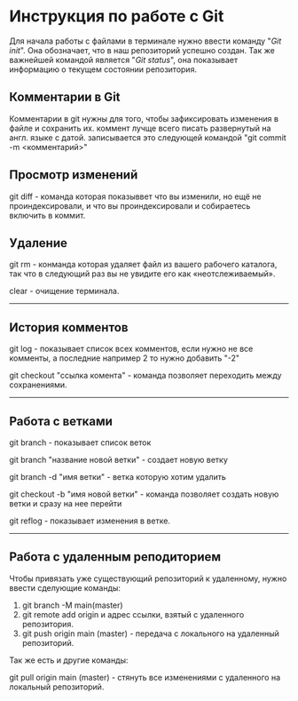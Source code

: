 # Инструкция по работе с Git #

Для начала работы с файлами в терминале нужно ввести команду "*Git init*". Она обозначает, что в наш репозиторий успешно создан.  Так же важнейшей командой является "*Git status*", она показывает информацию о текущем состоянии репозитория.


## Комментарии в Git ##

Комментарии в git  нужны для того, чтобы зафиксировать изменения в файле и сохранить их. коммент лучще всего писать развернутый на англ. языке с датой.
 записывается это следующей командой "git commit -m <комментарий>" 

 ## Просмотр изменений ##

 git diff - команда которая показыввет что вы изменили, но ещё не проиндексировали, и что вы проиндексировали и собираетесь включить в коммит. 

 ## Удаление ##

 git rm - конманда которая удаляет файл из вашего рабочего каталога, так что в
следующий раз вы не увидите его как «неотслеживаемый».

clear - очищение терминала.

---

## История комментов ##

git log - показывает список всех комментов, если нужно не все комменты, а последние например 2 то нужно добавить "-2"

git checkout "ссылка комента" - команда позволяет переходить между сохранениями.

-------
## Работа с ветками ##

git branch - показывает список веток

git branch "название новой ветки" - создает новую ветку

git branch -d "имя ветки" - ветка которую хотим удалить 

git checkout -b "имя новой ветки" - команда позволяет создать новую ветки и сразу на нее перейти

git reflog - показывает изменения в ветке.

---

## Работа с удаленным реподиторием ##

Чтобы привязать уже существующий репозиторий к удаленному, нужно ввести сделующие команды:

1. git branch -M main(master)
2. git remote add origin и адрес ссылки, взятый с удаленного репозитория.
3. git push origin main (master) - передача с локального на удаленный репозиторий. 

Так же есть и другие команды:

git pull origin main (master) - стянуть все изменениями с удаленного на локальный репозиторий.

